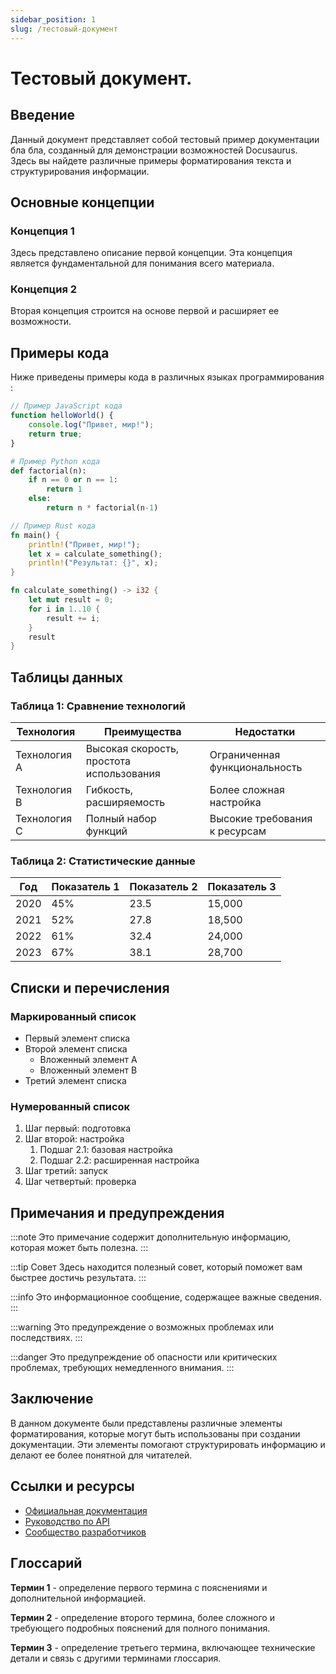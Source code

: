 ```yaml
---
sidebar_position: 1
slug: /тестовый-документ
---
```


# Тестовый документ.

## Введение

Данный документ представляет собой тестовый пример документации бла бла, созданный для демонстрации возможностей Docusaurus. Здесь вы найдете различные примеры форматирования текста и структурирования информации.

## Основные концепции

### Концепция 1

Здесь представлено описание первой концепции. Эта концепция является фундаментальной для понимания всего материала.

### Концепция 2

Вторая концепция строится на основе первой и расширяет ее возможности.

## Примеры кода

Ниже приведены примеры кода в различных языках программирования :

```javascript
// Пример JavaScript кода
function helloWorld() {
	console.log("Привет, мир!");
	return true;
}
```

```python
# Пример Python кода
def factorial(n):
    if n == 0 or n == 1:
        return 1
    else:
        return n * factorial(n-1)
```

```rust
// Пример Rust кода
fn main() {
    println!("Привет, мир!");
    let x = calculate_something();
    println!("Результат: {}", x);
}

fn calculate_something() -> i32 {
    let mut result = 0;
    for i in 1..10 {
        result += i;
    }
    result
}
```

## Таблицы данных

### Таблица 1: Сравнение технологий

| Технология   | Преимущества                             | Недостатки                    |
| ------------ | ---------------------------------------- | ----------------------------- |
| Технология A | Высокая скорость, простота использования | Ограниченная функциональность |
| Технология B | Гибкость, расширяемость                  | Более сложная настройка       |
| Технология C | Полный набор функций                     | Высокие требования к ресурсам |

### Таблица 2: Статистические данные

| Год  | Показатель 1 | Показатель 2 | Показатель 3 |
| ---- | ------------ | ------------ | ------------ |
| 2020 | 45%          | 23.5         | 15,000       |
| 2021 | 52%          | 27.8         | 18,500       |
| 2022 | 61%          | 32.4         | 24,000       |
| 2023 | 67%          | 38.1         | 28,700       |

## Списки и перечисления

### Маркированный список

- Первый элемент списка
- Второй элемент списка
  - Вложенный элемент A
  - Вложенный элемент B
- Третий элемент списка

### Нумерованный список

1. Шаг первый: подготовка
2. Шаг второй: настройка
   1. Подшаг 2.1: базовая настройка
   2. Подшаг 2.2: расширенная настройка
3. Шаг третий: запуск
4. Шаг четвертый: проверка

## Примечания и предупреждения

:::note
Это примечание содержит дополнительную информацию, которая может быть полезна.
:::

:::tip Совет
Здесь находится полезный совет, который поможет вам быстрее достичь результата.
:::

:::info
Это информационное сообщение, содержащее важные сведения.
:::

:::warning
Это предупреждение о возможных проблемах или последствиях.
:::

:::danger
Это предупреждение об опасности или критических проблемах, требующих немедленного внимания.
:::

## Заключение

В данном документе были представлены различные элементы форматирования, которые могут быть использованы при создании документации. Эти элементы помогают структурировать информацию и делают ее более понятной для читателей.

## Ссылки и ресурсы

- [Официальная документация](https://example.com/docs)
- [Руководство по API](https://example.com/api)
- [Сообщество разработчиков](https://example.com/community)

## Глоссарий

**Термин 1** - определение первого термина с пояснениями и дополнительной информацией.

**Термин 2** - определение второго термина, более сложного и требующего подробных пояснений для полного понимания.

**Термин 3** - определение третьего термина, включающее технические детали и связь с другими терминами глоссария.
